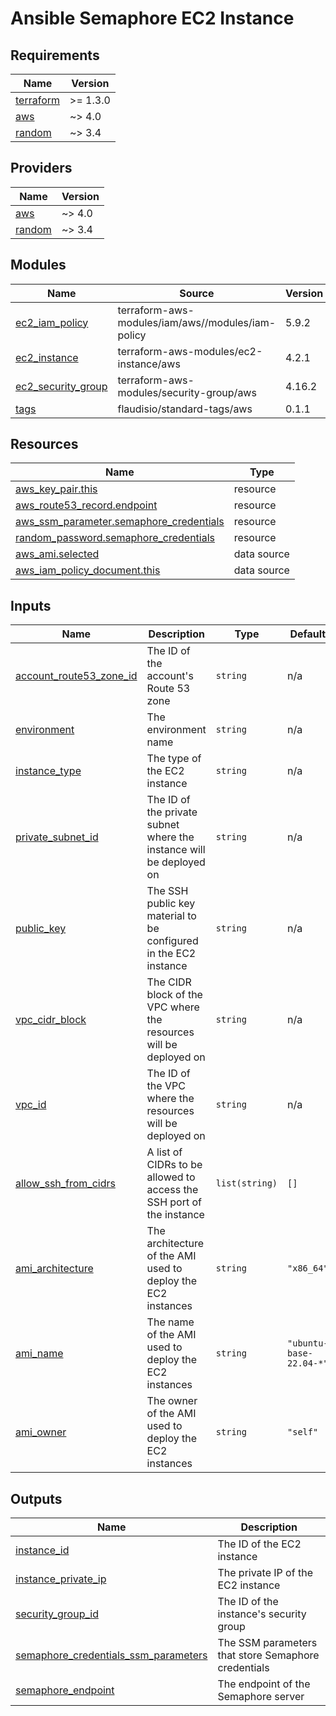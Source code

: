 # Ansible Semaphore EC2 Instance

<!-- BEGINNING OF PRE-COMMIT-TERRAFORM DOCS HOOK -->
## Requirements

| Name | Version |
|------|---------|
| <a name="requirement_terraform"></a> [terraform](#requirement\_terraform) | >= 1.3.0 |
| <a name="requirement_aws"></a> [aws](#requirement\_aws) | ~> 4.0 |
| <a name="requirement_random"></a> [random](#requirement\_random) | ~> 3.4 |

## Providers

| Name | Version |
|------|---------|
| <a name="provider_aws"></a> [aws](#provider\_aws) | ~> 4.0 |
| <a name="provider_random"></a> [random](#provider\_random) | ~> 3.4 |

## Modules

| Name | Source | Version |
|------|--------|---------|
| <a name="module_ec2_iam_policy"></a> [ec2\_iam\_policy](#module\_ec2\_iam\_policy) | terraform-aws-modules/iam/aws//modules/iam-policy | 5.9.2 |
| <a name="module_ec2_instance"></a> [ec2\_instance](#module\_ec2\_instance) | terraform-aws-modules/ec2-instance/aws | 4.2.1 |
| <a name="module_ec2_security_group"></a> [ec2\_security\_group](#module\_ec2\_security\_group) | terraform-aws-modules/security-group/aws | 4.16.2 |
| <a name="module_tags"></a> [tags](#module\_tags) | flaudisio/standard-tags/aws | 0.1.1 |

## Resources

| Name | Type |
|------|------|
| [aws_key_pair.this](https://registry.terraform.io/providers/hashicorp/aws/latest/docs/resources/key_pair) | resource |
| [aws_route53_record.endpoint](https://registry.terraform.io/providers/hashicorp/aws/latest/docs/resources/route53_record) | resource |
| [aws_ssm_parameter.semaphore_credentials](https://registry.terraform.io/providers/hashicorp/aws/latest/docs/resources/ssm_parameter) | resource |
| [random_password.semaphore_credentials](https://registry.terraform.io/providers/hashicorp/random/latest/docs/resources/password) | resource |
| [aws_ami.selected](https://registry.terraform.io/providers/hashicorp/aws/latest/docs/data-sources/ami) | data source |
| [aws_iam_policy_document.this](https://registry.terraform.io/providers/hashicorp/aws/latest/docs/data-sources/iam_policy_document) | data source |

## Inputs

| Name | Description | Type | Default | Required |
|------|-------------|------|---------|:--------:|
| <a name="input_account_route53_zone_id"></a> [account\_route53\_zone\_id](#input\_account\_route53\_zone\_id) | The ID of the account's Route 53 zone | `string` | n/a | yes |
| <a name="input_environment"></a> [environment](#input\_environment) | The environment name | `string` | n/a | yes |
| <a name="input_instance_type"></a> [instance\_type](#input\_instance\_type) | The type of the EC2 instance | `string` | n/a | yes |
| <a name="input_private_subnet_id"></a> [private\_subnet\_id](#input\_private\_subnet\_id) | The ID of the private subnet where the instance will be deployed on | `string` | n/a | yes |
| <a name="input_public_key"></a> [public\_key](#input\_public\_key) | The SSH public key material to be configured in the EC2 instance | `string` | n/a | yes |
| <a name="input_vpc_cidr_block"></a> [vpc\_cidr\_block](#input\_vpc\_cidr\_block) | The CIDR block of the VPC where the resources will be deployed on | `string` | n/a | yes |
| <a name="input_vpc_id"></a> [vpc\_id](#input\_vpc\_id) | The ID of the VPC where the resources will be deployed on | `string` | n/a | yes |
| <a name="input_allow_ssh_from_cidrs"></a> [allow\_ssh\_from\_cidrs](#input\_allow\_ssh\_from\_cidrs) | A list of CIDRs to be allowed to access the SSH port of the instance | `list(string)` | `[]` | no |
| <a name="input_ami_architecture"></a> [ami\_architecture](#input\_ami\_architecture) | The architecture of the AMI used to deploy the EC2 instances | `string` | `"x86_64"` | no |
| <a name="input_ami_name"></a> [ami\_name](#input\_ami\_name) | The name of the AMI used to deploy the EC2 instances | `string` | `"ubuntu-base-22.04-*"` | no |
| <a name="input_ami_owner"></a> [ami\_owner](#input\_ami\_owner) | The owner of the AMI used to deploy the EC2 instances | `string` | `"self"` | no |

## Outputs

| Name | Description |
|------|-------------|
| <a name="output_instance_id"></a> [instance\_id](#output\_instance\_id) | The ID of the EC2 instance |
| <a name="output_instance_private_ip"></a> [instance\_private\_ip](#output\_instance\_private\_ip) | The private IP of the EC2 instance |
| <a name="output_security_group_id"></a> [security\_group\_id](#output\_security\_group\_id) | The ID of the instance's security group |
| <a name="output_semaphore_credentials_ssm_parameters"></a> [semaphore\_credentials\_ssm\_parameters](#output\_semaphore\_credentials\_ssm\_parameters) | The SSM parameters that store Semaphore credentials |
| <a name="output_semaphore_endpoint"></a> [semaphore\_endpoint](#output\_semaphore\_endpoint) | The endpoint of the Semaphore server |
<!-- END OF PRE-COMMIT-TERRAFORM DOCS HOOK -->
